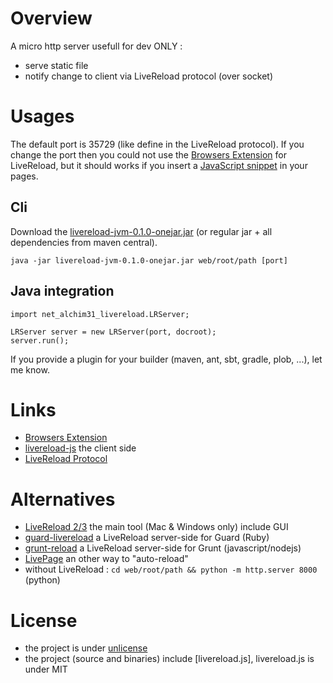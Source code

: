 Overview
========

A micro http server usefull for dev ONLY :

* serve static file
* notify change to client via LiveReload protocol (over socket)

Usages
======

The default port is 35729 (like define in the LiveReload protocol).
If you change the port then you could not use the [Browsers Extension](http://feedback.livereload.com/knowledgebase/articles/86242-how-do-i-install-and-use-the-browser-extensions-) for LiveReload, but it should works if you insert a [JavaScript snippet](http://go.livereload.com/mobile) in your pages.

Cli
---

Download the [livereload-jvm-0.1.0-onejar.jar]() (or regular jar  + all dependencies from maven central).

    java -jar livereload-jvm-0.1.0-onejar.jar web/root/path [port]

Java integration
----------------

    import net_alchim31_livereload.LRServer;
    
    LRServer server = new LRServer(port, docroot);
    server.run();

If you provide a plugin for your builder (maven, ant, sbt, gradle, plob, ...), let me know.

Links
=====

* [Browsers Extension](http://feedback.livereload.com/knowledgebase/articles/86242-how-do-i-install-and-use-the-browser-extensions-)
* [livereload-js](https://github.com/livereload/livereload-js) the client side
* [LiveReload Protocol](http://feedback.livereload.com/knowledgebase/articles/86174-livereload-protocol)

Alternatives
============

* [LiveReload 2/3](http://livereload.com/) the main tool (Mac & Windows only) include GUI
* [guard-livereload](https://github.com/guard/guard-livereload) a LiveReload server-side for Guard (Ruby)
* [grunt-reload](https://github.com/webxl/grunt-reload) a LiveReload server-side for Grunt (javascript/nodejs)
* [LivePage](https://chrome.google.com/webstore/detail/livepage/pilnojpmdoofaelbinaeodfpjheijkbh) an other way to "auto-reload"
* without LiveReload : `cd web/root/path && python -m http.server 8000` (python)

License
=======

* the project is under [unlicense](http://unlicense.org/)
* the project (source and binaries) include [livereload.js], livereload.js is under MIT